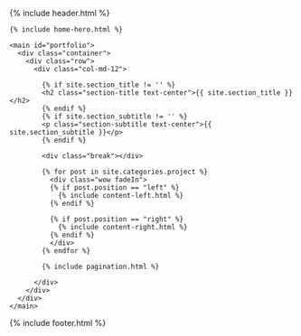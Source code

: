 {% include header.html %}

    {% include home-hero.html %}

    <main id="portfolio">
      <div class="container">
        <div class="row">
          <div class="col-md-12">

            {% if site.section_title != '' %}
            <h2 class="section-title text-center">{{ site.section_title }}</h2>
            {% endif %}
            {% if site.section_subtitle != '' %}
            <p class="section-subtitle text-center">{{ site.section_subtitle }}</p>
            {% endif %}

            <div class="break"></div>

            {% for post in site.categories.project %}
              <div class="wow fadeIn">
              {% if post.position == "left" %}
                {% include content-left.html %}
              {% endif %}

              {% if post.position == "right" %}
                {% include content-right.html %}
              {% endif %}
              </div>
            {% endfor %}

            {% include pagination.html %}

          </div>
        </div>
      </div>
    </main>

{% include footer.html %}

